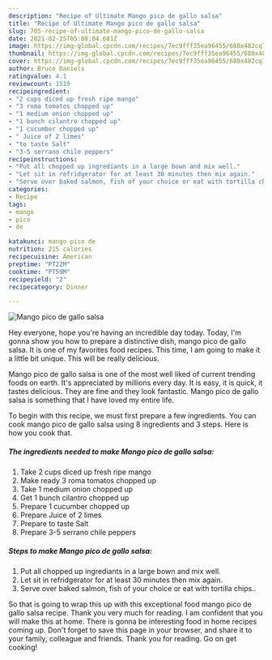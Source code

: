 ```yaml
---
description: "Recipe of Ultimate Mango pico de gallo salsa"
title: "Recipe of Ultimate Mango pico de gallo salsa"
slug: 705-recipe-of-ultimate-mango-pico-de-gallo-salsa
date: 2021-02-25T05:08:04.681Z
image: https://img-global.cpcdn.com/recipes/7ec9fff35ea96455/680x482cq70/mango-pico-de-gallo-salsa-recipe-main-photo.jpg
thumbnail: https://img-global.cpcdn.com/recipes/7ec9fff35ea96455/680x482cq70/mango-pico-de-gallo-salsa-recipe-main-photo.jpg
cover: https://img-global.cpcdn.com/recipes/7ec9fff35ea96455/680x482cq70/mango-pico-de-gallo-salsa-recipe-main-photo.jpg
author: Bruce Daniels
ratingvalue: 4.1
reviewcount: 1519
recipeingredient:
- "2 cups diced up fresh ripe mango"
- "3 roma tomatos chopped up"
- "1 medium onion chopped up"
- "1 bunch cilantro chopped up"
- "1 cucumber chopped up"
- " Juice of 2 limes"
- "to taste Salt"
- "3-5 serrano chile peppers"
recipeinstructions:
- "Put all chopped up ingrediants in a large bown and mix well."
- "Let sit in refridgerator for at least 30 minutes then mix again."
- "Serve over baked salmon, fish of your choice or eat with tortilla chips.."
categories:
- Recipe
tags:
- mango
- pico
- de

katakunci: mango pico de 
nutrition: 215 calories
recipecuisine: American
preptime: "PT22M"
cooktime: "PT59M"
recipeyield: "2"
recipecategory: Dinner

---
```



![Mango pico de gallo salsa](https://img-global.cpcdn.com/recipes/7ec9fff35ea96455/680x482cq70/mango-pico-de-gallo-salsa-recipe-main-photo.jpg)

Hey everyone, hope you're having an incredible day today. Today, I'm gonna show you how to prepare a distinctive dish, mango pico de gallo salsa. It is one of my favorites food recipes. This time, I am going to make it a little bit unique. This will be really delicious.



Mango pico de gallo salsa is one of the most well liked of current trending foods on earth. It's appreciated by millions every day. It is easy, it is quick, it tastes delicious. They are fine and they look fantastic. Mango pico de gallo salsa is something that I have loved my entire life.


To begin with this recipe, we must first prepare a few ingredients. You can cook mango pico de gallo salsa using 8 ingredients and 3 steps. Here is how you cook that.

<!--inarticleads1-->

##### The ingredients needed to make Mango pico de gallo salsa:

1. Take 2 cups diced up fresh ripe mango
1. Make ready 3 roma tomatos chopped up
1. Take 1 medium onion chopped up
1. Get 1 bunch cilantro chopped up
1. Prepare 1 cucumber chopped up
1. Prepare  Juice of 2 limes
1. Prepare to taste Salt
1. Prepare 3-5 serrano chile peppers




<!--inarticleads2-->

##### Steps to make Mango pico de gallo salsa:

1. Put all chopped up ingrediants in a large bown and mix well.
1. Let sit in refridgerator for at least 30 minutes then mix again.
1. Serve over baked salmon, fish of your choice or eat with tortilla chips..




So that is going to wrap this up with this exceptional food mango pico de gallo salsa recipe. Thank you very much for reading. I am confident that you will make this at home. There is gonna be interesting food in home recipes coming up. Don't forget to save this page in your browser, and share it to your family, colleague and friends. Thank you for reading. Go on get cooking!
